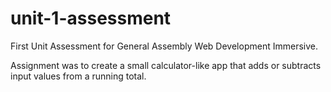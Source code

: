 # unit-1-assessment
First Unit Assessment for General Assembly Web Development Immersive.

Assignment was to create a small calculator-like app that adds or subtracts input values from a running total.
